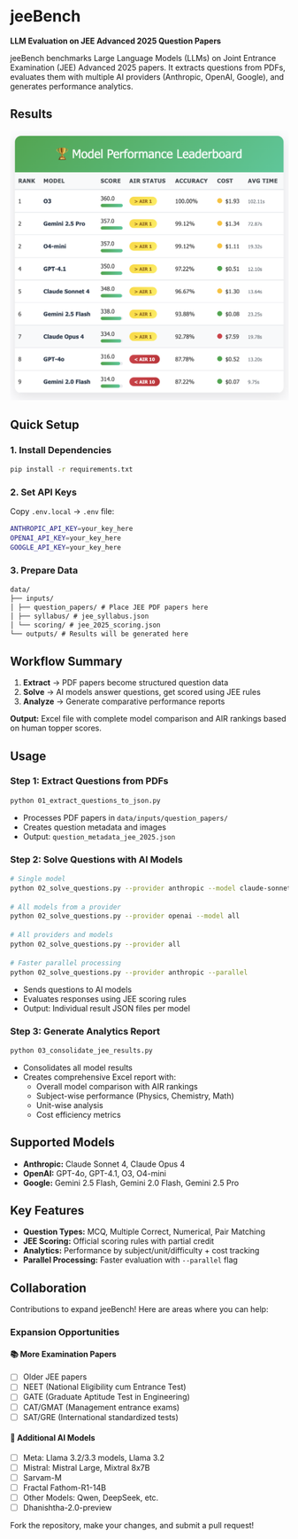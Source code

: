 # jeeBench

**LLM Evaluation on JEE Advanced 2025 Question Papers**

jeeBench benchmarks Large Language Models (LLMs) on Joint Entrance Examination (JEE) Advanced 2025 papers. It extracts questions from PDFs, evaluates them with multiple AI providers (Anthropic, OpenAI, Google), and generates performance analytics.

## Results

<img src="data/jee_bench_results.png" alt="JEE Bench Results" width="600">

## Quick Setup

### 1. Install Dependencies
```bash
pip install -r requirements.txt
```

### 2. Set API Keys
Copy `.env.local` → `.env` file:
```bash
ANTHROPIC_API_KEY=your_key_here
OPENAI_API_KEY=your_key_here
GOOGLE_API_KEY=your_key_here
```

### 3. Prepare Data
```
data/
├── inputs/
│ ├── question_papers/ # Place JEE PDF papers here
│ ├── syllabus/ # jee_syllabus.json
│ └── scoring/ # jee_2025_scoring.json
└── outputs/ # Results will be generated here
```

## Workflow Summary

1. **Extract** → PDF papers become structured question data
2. **Solve** → AI models answer questions, get scored using JEE rules
3. **Analyze** → Generate comparative performance reports

**Output:** Excel file with complete model comparison and AIR rankings based on human topper scores.

## Usage

### Step 1: Extract Questions from PDFs
```bash
python 01_extract_questions_to_json.py
```
- Processes PDF papers in `data/inputs/question_papers/`
- Creates question metadata and images
- Output: `question_metadata_jee_2025.json`

### Step 2: Solve Questions with AI Models
```bash
# Single model
python 02_solve_questions.py --provider anthropic --model claude-sonnet-4-20250514

# All models from a provider
python 02_solve_questions.py --provider openai --model all

# All providers and models
python 02_solve_questions.py --provider all

# Faster parallel processing
python 02_solve_questions.py --provider anthropic --parallel
```
- Sends questions to AI models
- Evaluates responses using JEE scoring rules
- Output: Individual result JSON files per model

### Step 3: Generate Analytics Report
```bash
python 03_consolidate_jee_results.py
```
- Consolidates all model results
- Creates comprehensive Excel report with:
  - Overall model comparison with AIR rankings
  - Subject-wise performance (Physics, Chemistry, Math)
  - Unit-wise analysis
  - Cost efficiency metrics

## Supported Models

- **Anthropic:** Claude Sonnet 4, Claude Opus 4
- **OpenAI:** GPT-4o, GPT-4.1, O3, O4-mini
- **Google:** Gemini 2.5 Flash, Gemini 2.0 Flash, Gemini 2.5 Pro

## Key Features

- **Question Types:** MCQ, Multiple Correct, Numerical, Pair Matching
- **JEE Scoring:** Official scoring rules with partial credit
- **Analytics:** Performance by subject/unit/difficulty + cost tracking
- **Parallel Processing:** Faster evaluation with `--parallel` flag

## Collaboration

Contributions to expand jeeBench! Here are areas where you can help:

### Expansion Opportunities

#### 📚 **More Examination Papers**
- [ ] Older JEE papers
- [ ] NEET (National Eligibility cum Entrance Test)
- [ ] GATE (Graduate Aptitude Test in Engineering)
- [ ] CAT/GMAT (Management entrance exams)
- [ ] SAT/GRE (International standardized tests)

#### 🤖 **Additional AI Models**
- [ ] Meta: Llama 3.2/3.3 models, Llama 3.2
- [ ] Mistral: Mistral Large, Mixtral 8x7B
- [ ] Sarvam-M
- [ ] Fractal Fathom-R1-14B
- [ ] Other Models: Qwen, DeepSeek, etc.
- [ ] Dhanishtha-2.0-preview

Fork the repository, make your changes, and submit a pull request!
